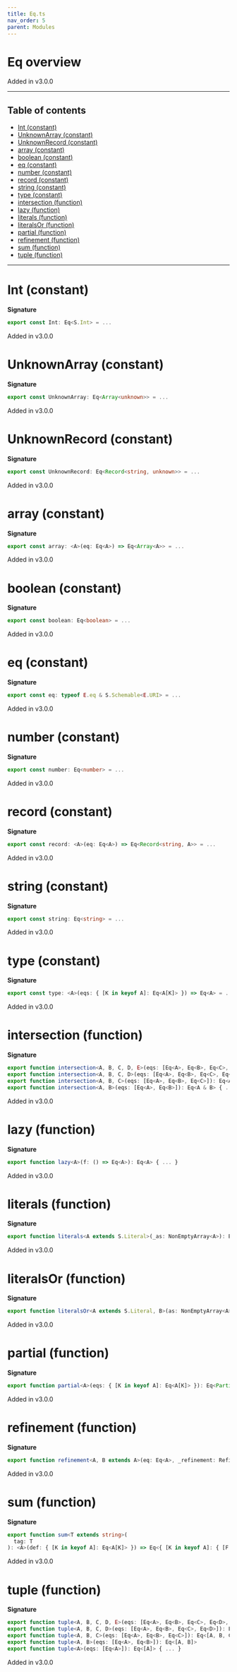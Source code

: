 ```yaml
---
title: Eq.ts
nav_order: 5
parent: Modules
---
```


# Eq overview

Added in v3.0.0

---

<h2 class="text-delta">Table of contents</h2>

- [Int (constant)](#int-constant)
- [UnknownArray (constant)](#unknownarray-constant)
- [UnknownRecord (constant)](#unknownrecord-constant)
- [array (constant)](#array-constant)
- [boolean (constant)](#boolean-constant)
- [eq (constant)](#eq-constant)
- [number (constant)](#number-constant)
- [record (constant)](#record-constant)
- [string (constant)](#string-constant)
- [type (constant)](#type-constant)
- [intersection (function)](#intersection-function)
- [lazy (function)](#lazy-function)
- [literals (function)](#literals-function)
- [literalsOr (function)](#literalsor-function)
- [partial (function)](#partial-function)
- [refinement (function)](#refinement-function)
- [sum (function)](#sum-function)
- [tuple (function)](#tuple-function)

---

# Int (constant)

**Signature**

```ts
export const Int: Eq<S.Int> = ...
```

Added in v3.0.0

# UnknownArray (constant)

**Signature**

```ts
export const UnknownArray: Eq<Array<unknown>> = ...
```

Added in v3.0.0

# UnknownRecord (constant)

**Signature**

```ts
export const UnknownRecord: Eq<Record<string, unknown>> = ...
```

Added in v3.0.0

# array (constant)

**Signature**

```ts
export const array: <A>(eq: Eq<A>) => Eq<Array<A>> = ...
```

Added in v3.0.0

# boolean (constant)

**Signature**

```ts
export const boolean: Eq<boolean> = ...
```

Added in v3.0.0

# eq (constant)

**Signature**

```ts
export const eq: typeof E.eq & S.Schemable<E.URI> = ...
```

Added in v3.0.0

# number (constant)

**Signature**

```ts
export const number: Eq<number> = ...
```

Added in v3.0.0

# record (constant)

**Signature**

```ts
export const record: <A>(eq: Eq<A>) => Eq<Record<string, A>> = ...
```

Added in v3.0.0

# string (constant)

**Signature**

```ts
export const string: Eq<string> = ...
```

Added in v3.0.0

# type (constant)

**Signature**

```ts
export const type: <A>(eqs: { [K in keyof A]: Eq<A[K]> }) => Eq<A> = ...
```

Added in v3.0.0

# intersection (function)

**Signature**

```ts
export function intersection<A, B, C, D, E>(eqs: [Eq<A>, Eq<B>, Eq<C>, Eq<D>, Eq<E>]): Eq<A & B & C & D & E>
export function intersection<A, B, C, D>(eqs: [Eq<A>, Eq<B>, Eq<C>, Eq<D>]): Eq<A & B & C & D>
export function intersection<A, B, C>(eqs: [Eq<A>, Eq<B>, Eq<C>]): Eq<A & B & C>
export function intersection<A, B>(eqs: [Eq<A>, Eq<B>]): Eq<A & B> { ... }
```

Added in v3.0.0

# lazy (function)

**Signature**

```ts
export function lazy<A>(f: () => Eq<A>): Eq<A> { ... }
```

Added in v3.0.0

# literals (function)

**Signature**

```ts
export function literals<A extends S.Literal>(_as: NonEmptyArray<A>): Eq<A> { ... }
```

Added in v3.0.0

# literalsOr (function)

**Signature**

```ts
export function literalsOr<A extends S.Literal, B>(as: NonEmptyArray<A>, eq: Eq<B>): Eq<A | B> { ... }
```

Added in v3.0.0

# partial (function)

**Signature**

```ts
export function partial<A>(eqs: { [K in keyof A]: Eq<A[K]> }): Eq<Partial<A>> { ... }
```

Added in v3.0.0

# refinement (function)

**Signature**

```ts
export function refinement<A, B extends A>(eq: Eq<A>, _refinement: Refinement<A, B>): Eq<B> { ... }
```

Added in v3.0.0

# sum (function)

**Signature**

```ts
export function sum<T extends string>(
  tag: T
): <A>(def: { [K in keyof A]: Eq<A[K]> }) => Eq<{ [K in keyof A]: { [F in T]: K } & A[K] }[keyof A]> { ... }
```

Added in v3.0.0

# tuple (function)

**Signature**

```ts
export function tuple<A, B, C, D, E>(eqs: [Eq<A>, Eq<B>, Eq<C>, Eq<D>, Eq<E>]): Eq<[A, B, C, D, E]>
export function tuple<A, B, C, D>(eqs: [Eq<A>, Eq<B>, Eq<C>, Eq<D>]): Eq<[A, B, C, D]>
export function tuple<A, B, C>(eqs: [Eq<A>, Eq<B>, Eq<C>]): Eq<[A, B, C]>
export function tuple<A, B>(eqs: [Eq<A>, Eq<B>]): Eq<[A, B]>
export function tuple<A>(eqs: [Eq<A>]): Eq<[A]> { ... }
```

Added in v3.0.0
